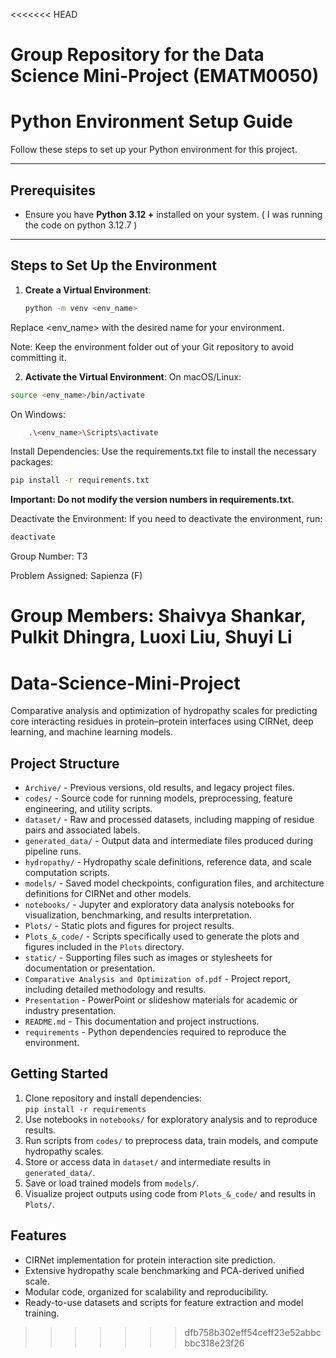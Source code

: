 <<<<<<< HEAD
# Group Repository for the Data Science Mini-Project (EMATM0050)

# Python Environment Setup Guide

Follow these steps to set up your Python environment for this project.

---

## Prerequisites

- Ensure you have **Python 3.12 +** installed on your system. ( I was running the code on python 3.12.7 )

---

## Steps to Set Up the Environment

1. **Create a Virtual Environment**:
   ```bash
   python -m venv <env_name>

Replace <env_name> with the desired name for your environment.

Note: Keep the environment folder out of your Git repository to avoid committing it.

2. **Activate the Virtual Environment**:
On macOS/Linux:
  ```bash
  source <env_name>/bin/activate
  ```

On Windows:
```bash
    .\<env_name>\Scripts\activate
```

Install Dependencies: Use the requirements.txt file to install the necessary packages:

```bash
pip install -r requirements.txt
```

**Important: Do not modify the version numbers in requirements.txt.**

Deactivate the Environment: If you need to deactivate the environment, run:

```bash
deactivate
```

Group Number: T3

Problem Assigned: Sapienza (F)

Group Members: Shaivya Shankar, Pulkit Dhingra, Luoxi Liu, Shuyi Li
=======
# Data-Science-Mini-Project

Comparative analysis and optimization of hydropathy scales for predicting core interacting residues in protein–protein interfaces using CIRNet, deep learning, and machine learning models.

## Project Structure

- `Archive/` - Previous versions, old results, and legacy project files.
- `codes/` - Source code for running models, preprocessing, feature engineering, and utility scripts.
- `dataset/` - Raw and processed datasets, including mapping of residue pairs and associated labels.
- `generated_data/` - Output data and intermediate files produced during pipeline runs.
- `hydropathy/` - Hydropathy scale definitions, reference data, and scale computation scripts.
- `models/` - Saved model checkpoints, configuration files, and architecture definitions for CIRNet and other models.
- `notebooks/` - Jupyter and exploratory data analysis notebooks for visualization, benchmarking, and results interpretation.
- `Plots/` - Static plots and figures for project results.
- `Plots_&_code/` - Scripts specifically used to generate the plots and figures included in the `Plots` directory.
- `static/` - Supporting files such as images or stylesheets for documentation or presentation.
- `Comparative Analysis and Optimization of.pdf` - Project report, including detailed methodology and results.
- `Presentation` - PowerPoint or slideshow materials for academic or industry presentation.
- `README.md` - This documentation and project instructions.
- `requirements` - Python dependencies required to reproduce the environment.

## Getting Started

1. Clone repository and install dependencies:  
   `pip install -r requirements`
2. Use notebooks in `notebooks/` for exploratory analysis and to reproduce results.
3. Run scripts from `codes/` to preprocess data, train models, and compute hydropathy scales.
4. Store or access data in `dataset/` and intermediate results in `generated_data/`.
5. Save or load trained models from `models/`.
6. Visualize project outputs using code from `Plots_&_code/` and results in `Plots/`.

## Features

- CIRNet implementation for protein interaction site prediction.
- Extensive hydropathy scale benchmarking and PCA-derived unified scale.
- Modular code, organized for scalability and reproducibility.
- Ready-to-use datasets and scripts for feature extraction and model training.


>>>>>>> dfb758b302eff54ceff23e52abbcbbc318e23f26
